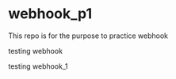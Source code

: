 # webhook_p1
This repo is for the purpose to practice webhook


testing webhook


testing webhook_1
